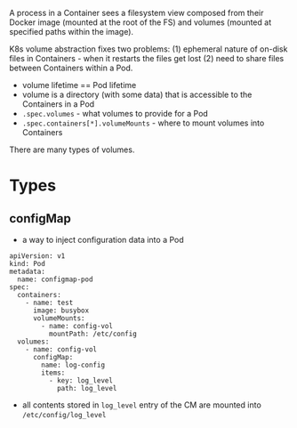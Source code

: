 A process in a Container sees a filesystem view composed from their Docker image (mounted at the root of the FS) and volumes (mounted at specified paths within the image).

K8s volume abstraction fixes two problems: (1) ephemeral nature of on-disk files in Containers - when it restarts the files get lost (2) need to share files between Containers within a Pod.

* volume lifetime == Pod lifetime
* volume is a directory (with some data) that is accessible to the Containers in a Pod
* `.spec.volumes` - what volumes to provide for a Pod
* `.spec.containers[*].volumeMounts` - where to mount volumes into Containers

There are many types of volumes.

# Types

## configMap

* a way to inject configuration data into a Pod

```
apiVersion: v1
kind: Pod
metadata:
  name: configmap-pod
spec:
  containers:
    - name: test
      image: busybox
      volumeMounts:
        - name: config-vol
          mountPath: /etc/config
  volumes:
    - name: config-vol
      configMap:
        name: log-config
        items:
          - key: log_level
            path: log_level
```

* all contents stored in `log_level` entry of the CM are mounted into `/etc/config/log_level`
